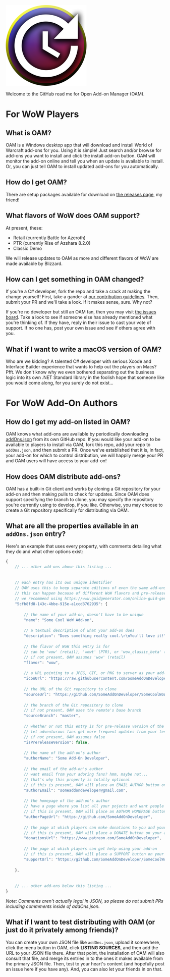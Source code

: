 ![shit](OpenAddOnManager.Windows/Icon.png)

Welcome to the GitHub read me for Open Add-on Manager (OAM).

# For WoW Players

## What is OAM?

OAM is a Windows desktop app that will download and install World of Warcraft add-ons for you.
Using it is simple!
Just search and/or browse for add-ons you want to install and click the install add-on button.
OAM will monitor the add-on online and tell you when an update is available to install.
Or, you can just tell OAM to install updated add-ons for you automatically.

## How do I get OAM?

There are setup packages available for download on [the releases page](https://github.com/OpenAddOnManager/OpenAddOnManager/releases), my friend!

## What flavors of WoW does OAM support?

At present, these:

* Retail (currently Battle for Azeroth)
* PTR (currently Rise of Azshara 8.2.0)
* Classic Demo

We will release updates to OAM as more and different flavors of WoW are made available by Blizzard.

## How can I get something in OAM changed?

If you're a C# developer, fork the repo and take a crack at making the change yourself!
First, take a gander at [our contribution guidelines](CONTRIBUTING.md).
Then, submit your PR and we'll take a look.
If it makes sense, sure.
Why not?

If you're no developer but still an OAM fan, then you may visit [the issues board](https://github.com/OpenAddOnManager/OpenAddOnManager/issues).
Take a look to see if someone else has already mentioned what you're thinking of.
If they have, reply in their issue to cast your vote of support.
If no one has, post your own issue and see if others agree with you.

## What if I want to write a macOS version of OAM?

Who are we kidding?
A talented C# developer with serious Xcode and Interface Builder experience that wants to help out the players on Macs?
Pfft.
We don't know why we even bothered separating out the business logic into its own .NET Standard library in the foolish hope that someone like you would come along, for you surely do not exist...

# For WoW Add-On Authors

## How do I get my add-on listed in OAM?

OAM knows what add-ons are available by periodically downloading [addOns.json](https://github.com/OpenAddOnManager/OpenAddOnManager/blob/master/addOns.json) from its own GitHub repo.
If you would like your add-on to be available to players to install via OAM, fork this repo, add your repo to `addOns.json`, and then submit a PR.
Once we've established that it is, in fact, your add-on for which to control distribution, we will happily merge your PR and OAM users will have access to your add-on!

## How does OAM distribute add-ons?

OAM has a built-in Git client and works by cloning a Git repository for your add-on and then making pulls to check for updates.
Since OAM does support specifying the branch to clone, you may specify the repository you're currently using to develop, if you like.
Otherwise, you may choose to create a Git repository specifically for distributing via OAM.

## What are all the properties available in an `addOns.json` entry?

Here's an example that uses every property, with comments detailing what they do and what other options exist:

```javascript
{
    // ... other add-ons above this listing ...


    // each entry has its own unique identifier
    // OAM uses this to keep separate editions of even the same add-ons
    // this can happen because of different WoW flavors and pre-release versions of add-ons
    // we recommend using https://www.guidgenerator.com/online-guid-generator.aspx
    "5cfb8fd8-143c-4bbe-915e-a1ccd3762935": {

        // the name of your add-on, doesn't have to be unique
        "name": "Some Cool WoW Add-on",

        // a textual description of what your add-on does
        "description": "Does something really cool.\r\nYou'll love it!",

        // the flavor of WoW this entry is for
        // can be 'wow' (retail), 'wowt' (PTR), or 'wow_classic_beta' (for the Classic beta)
        // if not present, OAM assumes 'wow' (retail)
        "flavor": "wow",

        // a URL pointing to a JPEG, GIF, or PNG to server as your add-on's icon
        "iconUrl": "https://raw.githubusercontent.com/SomeAddOnDeveloper/SomeCoolWoWAddOn/master/icon.png",

        // the URL of the Git repository to clone
        "sourceUrl": "https://github.com/SomeAddOnDeveloper/SomeCoolWoWAddOn.git",

        // the branch of the Git repository to clone
        // if not present, OAM uses the remote's base branch
        "sourceBranch": "master",

        // whether or not this entry is for pre-release version of the add-on
        // let adventurous fans get more frequent updates from your test branch!
        // if not present, OAM assumes false
        "isPrereleaseVersion": false,

        // the name of the add-on's author
        "authorName": "Some Add-On Developer",

        // the email of the add-on's author
        // want email from your adoring fans? hmm, maybe not...
        // that's why this property is totally optional
        // if this is present, OAM will place an EMAIL AUTHOR button on your add-on's entry
        "authorEmail": "someaddondeveloper@gmail.com",

        // the homepage of the add-on's author
        // have a page where you list all your pojects and want people to visit?
        // if this is present, OAM will place an AUTHOR HOMEPAGE button on your add-on's entry
        "authorPageUrl": "https://github.com/SomeAddOnDeveloper",

        // the page at which players can make donations to you and your project
        // if this is present, OAM will place a DONATE button on your add-on's listing
        "donationsUrl": "https://www.patreon.com/SomeAddOnDeveloper",

        // the page at which players can get help using your add-on
        // if this is present, OAM will place a SUPPORT button on your add-on's listing
        "supportUrl": "https://github.com/SomeAddOnDeveloper/SomeCoolWoWAddOn/wiki"

    },


    // ... other add-ons below this listing ...
}
```

*Note: Comments aren't actually legal in JSON, so please do not submit PRs including commments inside of addOns.json.*

## What if I want to test distributing with OAM (or just do it privately among friends)?

You can create your own JSON file like `addOns.json`, upload it somewhere, click the menu button in OAM, click **LISTING SOURCES**, and then add the URL to your JSON file there.
After that point, the installation of OAM will also consult that file, and merge its entries in to the ones it makes available from the primary JSON file.
Then, test to your heart's content (and hopefully post an issue here if you have any).
And, you can also let your friends in on that.